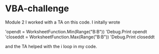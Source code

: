 # VBA-challenge
Module 2
I worked with a TA on this code. I initally wrote 

'opendt = WorksheetFunction.Min(Range("B:B"))
    'Debug.Print opendt
    'closeddt = WorksheetFunction.Max(Range("B:B"))
    'Debug.Print closeddt
    
 and the TA helped with the i loop in my code. 
